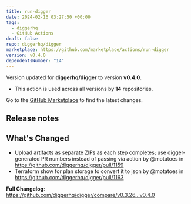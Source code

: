 ```yaml
---
title: run-digger
date: 2024-02-16 03:27:50 +00:00
tags:
  - diggerhq
  - GitHub Actions
draft: false
repo: diggerhq/digger
marketplace: https://github.com/marketplace/actions/run-digger
version: v0.4.0
dependentsNumber: "14"
---
```



Version updated for **diggerhq/digger** to version **v0.4.0**.
- This action is used across all versions by **14** repositories.

Go to the [GitHub Marketplace](https://github.com/marketplace/actions/run-digger) to find the latest changes.

## Release notes

## What's Changed
* Upload artifacts as separate ZIPs as each step completes; use digger-generated PR numbers instead of passing via action by @motatoes in https://github.com/diggerhq/digger/pull/1159
* Terraform show for plan storage to convert it to json by @motatoes in https://github.com/diggerhq/digger/pull/1163

**Full Changelog**: https://github.com/diggerhq/digger/compare/v0.3.26...v0.4.0
